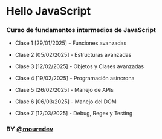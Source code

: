 # Hello JavaScript

### Curso de fundamentos intermedios de JavaScript

* Clase 1 [29/01/2025] - Funciones avanzadas


* Clase 2 [05/02/2025] - Estructuras avanzadas
	

* Clase 3 [12/02/2025] - Objetos y Clases avanzadas
	

* Clase 4 [19/02/2025] - Programación asíncrona
	

* Clase 5 [26/02/2025] - Manejo de APIs
	

* Clase 6 [06/03/2025] - Manejo del DOM


* Clase 7 [12/03/2025] - Debug, Regex y Testing
	

### BY **[@mouredev](https://moure.dev)**
